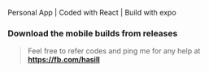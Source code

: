 Personal App | Coded with React | Build with expo

### Download the mobile builds from releases

> Feel free to refer codes and ping me for any help at **https://fb.com/hasill**
